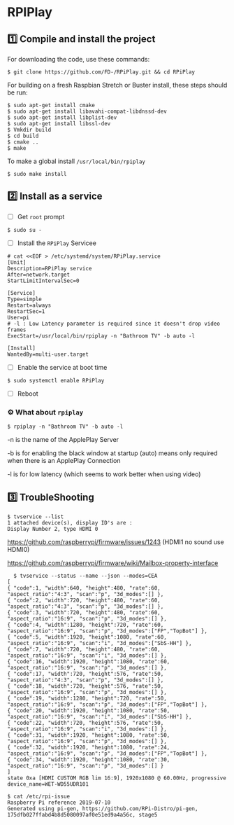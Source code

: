 # RPIPlay


## :one: Compile and install the project

For downloading the code, use these commands:

```
$ git clone https://github.com/FD-/RPiPlay.git && cd RPiPlay
```

For building on a fresh Raspbian Stretch or Buster install, these steps should be run:

```
$ sudo apt-get install cmake
$ sudo apt-get install libavahi-compat-libdnssd-dev
$ sudo apt-get install libplist-dev
$ sudo apt-get install libssl-dev
$ Vmkdir build
$ cd build
$ cmake ..
$ make
```

To make a global install `/usr/local/bin/rpiplay`

```
$ sudo make install
```


## :two: Install as a service 

- [ ] Get `root` prompt

```
$ sudo su -
```

- [ ] Install the `RPiPlay` Servicee

```
# cat <<EOF > /etc/systemd/system/RPiPlay.service
[Unit]
Description=RPiPlay service
After=network.target
StartLimitIntervalSec=0

[Service]
Type=simple
Restart=always
RestartSec=1
User=pi
# -l : Low Latency parameter is required since it doesn't drop video frames
ExecStart=/usr/local/bin/rpiplay -n "Bathroom TV" -b auto -l

[Install]
WantedBy=multi-user.target
```

- [ ] Enable the service at boot time

```
$ sudo systemctl enable RPiPlay
```

- [ ] Reboot

### :gear: What about `rpiplay`

```
$ rpiplay -n "Bathroom TV" -b auto -l
```

-n is the name of the ApplePlay Server

-b is for enabling the black window at startup (auto) means only required when there is an ApplePlay Connection

-l is for low latency (which seems to work better when using video)

## :three: TroubleShooting


```
$ tvservice --list
1 attached device(s), display ID's are : 
Display Number 2, type HDMI 0
```

  https://github.com/raspberrypi/firmware/issues/1243 (HDMI1 no sound use HDMI0)

  https://github.com/raspberrypi/firmware/wiki/Mailbox-property-interface
  
```  
  $ tvservice --status --name --json --modes=CEA
[
{ "code":1, "width":640, "height":480, "rate":60, "aspect_ratio":"4:3", "scan":"p", "3d_modes":[] },
{ "code":2, "width":720, "height":480, "rate":60, "aspect_ratio":"4:3", "scan":"p", "3d_modes":[] },
{ "code":3, "width":720, "height":480, "rate":60, "aspect_ratio":"16:9", "scan":"p", "3d_modes":[] },
{ "code":4, "width":1280, "height":720, "rate":60, "aspect_ratio":"16:9", "scan":"p", "3d_modes":["FP","TopBot"] },
{ "code":5, "width":1920, "height":1080, "rate":60, "aspect_ratio":"16:9", "scan":"i", "3d_modes":["SbS-HH"] },
{ "code":7, "width":720, "height":480, "rate":60, "aspect_ratio":"16:9", "scan":"i", "3d_modes":[] },
{ "code":16, "width":1920, "height":1080, "rate":60, "aspect_ratio":"16:9", "scan":"p", "3d_modes":[] },
{ "code":17, "width":720, "height":576, "rate":50, "aspect_ratio":"4:3", "scan":"p", "3d_modes":[] },
{ "code":18, "width":720, "height":576, "rate":50, "aspect_ratio":"16:9", "scan":"p", "3d_modes":[] },
{ "code":19, "width":1280, "height":720, "rate":50, "aspect_ratio":"16:9", "scan":"p", "3d_modes":["FP","TopBot"] },
{ "code":20, "width":1920, "height":1080, "rate":50, "aspect_ratio":"16:9", "scan":"i", "3d_modes":["SbS-HH"] },
{ "code":22, "width":720, "height":576, "rate":50, "aspect_ratio":"16:9", "scan":"i", "3d_modes":[] },
{ "code":31, "width":1920, "height":1080, "rate":50, "aspect_ratio":"16:9", "scan":"p", "3d_modes":[] },
{ "code":32, "width":1920, "height":1080, "rate":24, "aspect_ratio":"16:9", "scan":"p", "3d_modes":["FP","TopBot"] },
{ "code":34, "width":1920, "height":1080, "rate":30, "aspect_ratio":"16:9", "scan":"p", "3d_modes":[] }
]
state 0xa [HDMI CUSTOM RGB lim 16:9], 1920x1080 @ 60.00Hz, progressive
device_name=WET-WD55UDR101
```

```
$ cat /etc/rpi-issue
Raspberry Pi reference 2019-07-10
Generated using pi-gen, https://github.com/RPi-Distro/pi-gen, 175dfb027ffabd4b8d5080097af0e51ed9a4a56c, stage5
```

